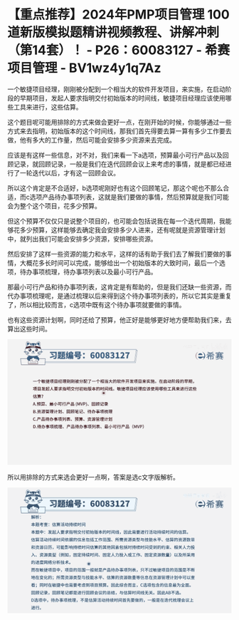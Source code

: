 # 【重点推荐】2024年PMP项目管理 100道新版模拟题精讲视频教程、讲解冲刺（第14套）！ - P26：60083127 - 希赛项目管理 - BV1wz4y1q7Az

一个敏捷项目经理，刚刚被分配到一个相当大的软件开发项目，来实施，在启动阶段的早期项目，发起人要求指明交付初始版本的时间线，敏捷项目经理应该使用哪些工具来进行，这些估算。

这个题目呢可能用排除的方式来做会更好一点，在刚开始的时候，你能够通过一些方式来去指明，初始版本的这个时间线，那我们首先得要去算一算有多少工作要去做，他有多大的工作量，然后可能会安排多少资源来去完成。

应该是有这样一些信息，对不对，我们来看一下a选项，预算最小可行产品以及回顾记录，就回顾记录，一般是我们在迭代回顾会议上来考虑的事情，就是都已经进行了一轮迭代以后，才有这一回顾会议。

所以这个肯定是不合适好，b选项呢刚好也有这个回顾笔记，那这个呢也不那么合适，而c选项产品待办事项列表，这就是我们要做的事情，然后预算就是我们可能会为整个这个项目，花多少预算。

但这个预算不仅仅只是说整个项目的，也可能会包括说我在每一个迭代周期，我能够花多少预算，这样能够去确定我会安排多少人进来，还有呢就是资源管理计划中，就列出我们可能会安排多少资源，安排哪些资源。

然后安排了这样一些资源的能力和水平，这样的话有助于我们去了解我们要做的事情，大概花多长时间可以完成，能够给出一个初始版本的大致时间，最后一个选项，待办事项梳理，待办事项列表以及最小可行产品。

那最小可行产品和待办事项列表，这肯定是有帮助的，但是我们还缺一些资源，而代办事项梳理呢，是通过梳理以后来得到这个待办事项列表的，所以它其实是重复了，所以相比较而言，c选项中既有这个待办事项就要做的事情。

也有这些资源计划啊，同时还给了预算，他正好是能够更好地方便帮助我们来，去算出这些时间。

![](img/072bb66c7edc489d07f768cc0a2fd8b8_1.png)

所以用排除的方式来选会更好一点啊，答案是选c文字版解析。

![](img/072bb66c7edc489d07f768cc0a2fd8b8_3.png)